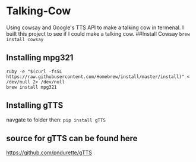 # Talking-Cow
Using cowsay and Google's TTS API to make a talking cow in termenal. I built this project to see if I could make a talking cow. 
##Install Cowsay
`brew install cowsay`

## Installing mpg321
```
ruby -e "$(curl -fsSL https://raw.githubusercontent.com/Homebrew/install/master/install)" < /dev/null 2> /dev/null
brew install mpg321

```
## Installing gTTS
navgate to folder then: `pip install gTTS`

## source for gTTS can be found here
https://github.com/pndurette/gTTS
